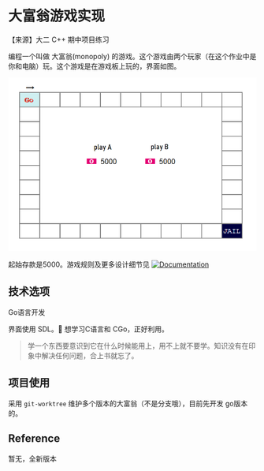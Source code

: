# 大富翁游戏实现

【来源】大二 C++ 期中项目练习

编程一个叫做 大富翁(monopoly) 的游戏。这个游戏由两个玩家（在这个作业中是你和电脑）玩。这个游戏是在游戏板上玩的，界面如图。

![游戏板](design/gameboard.png)

起始存款是5000。游戏规则及更多设计细节见 [![Documentation](https://img.shields.io/badge/doc-大富翁桌游详设文档-information)](design/README.md)

## 技术选项

Go语言开发

界面使用 SDL。💭 想学习C语言和 CGo，正好利用。

> 学一个东西要意识到它在什么时候能用上，用不上就不要学。知识没有在印象中解决任何问题，合上书就忘了。

## 项目使用

采用 `git-worktree` 维护多个版本的大富翁（不是分支哦），目前先开发 go版本的。

## Reference

暂无，全新版本
